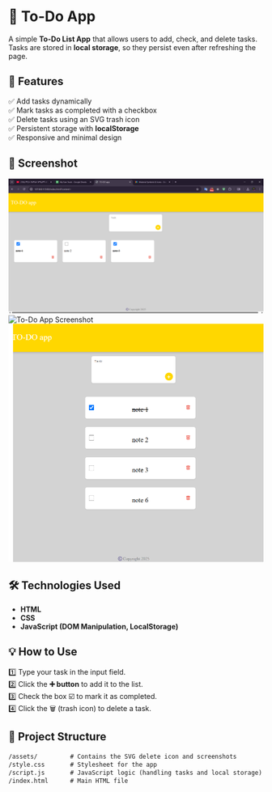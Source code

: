 
# 📝 To-Do App

A simple **To-Do List App** that allows users to add, check, and delete tasks. Tasks are stored in **local storage**, so they persist even after refreshing the page.

## 🚀 Features
✅ Add tasks dynamically  
✅ Mark tasks as completed with a checkbox  
✅ Delete tasks using an SVG trash icon  
✅ Persistent storage with **localStorage**  
✅ Responsive and minimal design  

## 📸 Screenshot
![To-Do App Screenshot](assets/screenshot.png) 
![To-Do App Screenshot](assets/screenshot2.png)
![To-Do App Screenshot](assets/image.png) 
## 🛠️ Technologies Used
- **HTML**  
- **CSS**  
- **JavaScript (DOM Manipulation, LocalStorage)**  

## 💡 How to Use
1️⃣ Type your task in the input field.  
2️⃣ Click the **➕ button** to add it to the list.  
3️⃣ Check the box ☑️ to mark it as completed.  
4️⃣ Click the 🗑️ (trash icon) to delete a task.  

## 📂 Project Structure
```
/assets/         # Contains the SVG delete icon and screenshots  
/style.css       # Stylesheet for the app  
/script.js       # JavaScript logic (handling tasks and local storage)  
/index.html      # Main HTML file  
```
